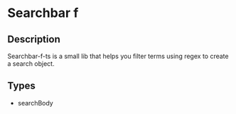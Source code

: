 # Searchbar f

## Description

Searchbar-f-ts is a small lib that helps you filter terms using regex to create a search object.

## Types

- searchBody